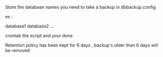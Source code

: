 Store the database names you need to take a backup in dbbackup.config 

ex : 

database1
database2
...


crontab the script and your done 

Retention policy has been kept for 6 days , backup's older than 6 days will be removed 